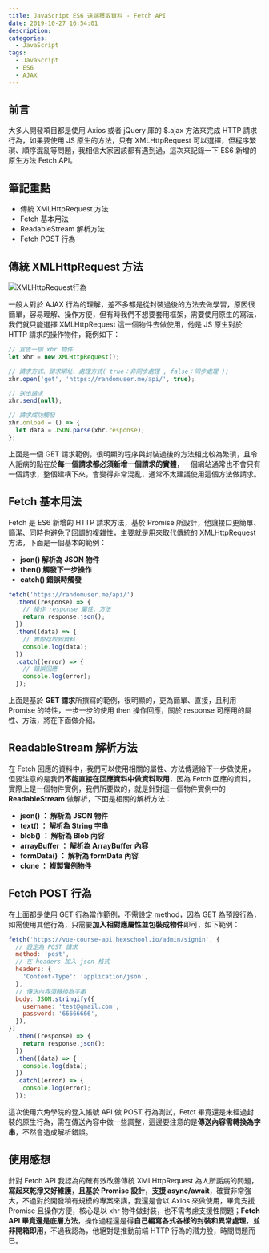 ```yaml
---
title: JavaScript ES6 遠端獲取資料 - Fetch API
date: 2019-10-27 16:54:01
description:
categories:
  - JavaScript
tags:
  - JavaScript
  - ES6
  - AJAX
---
```


## 前言

大多人開發項目都是使用 Axios 或者 jQuery 庫的 \$.ajax 方法來完成 HTTP 請求行為，如果要使用 JS 原生的方法，只有 XMLHttpRequest 可以選擇，但程序繁瑣、順序混亂等問題，我相信大家因該都有遇到過，這次來記錄一下 ES6 新增的原生方法 Fetch API。

<!-- more -->

## 筆記重點

- 傳統 XMLHttpRequest 方法
- Fetch 基本用法
- ReadableStream 解析方法
- Fetch POST 行為

## 傳統 XMLHttpRequest 方法

<img src="https://i.imgur.com/Iz6mnGL.png" alt="XMLHttpRequest行為">

一般人對於 AJAX 行為的理解，差不多都是從封裝過後的方法去做學習，原因很簡單，容易理解、操作方便，但有時我們不想要套用框架，需要使用原生的寫法，我們就只能選擇 XMLHttpRequest 這一個物件去做使用，他是 JS 原生對於 HTTP 請求的操作物件，範例如下：

```js
// 宣告一個 xhr 物件
let xhr = new XMLHttpRequest();

// 請求方式、請求網址、處理方式( true：非同步處理 , false：同步處理 ))
xhr.open('get', 'https://randomuser.me/api/', true);

// 送出請求
xhr.send(null);

// 請求成功觸發
xhr.onload = () => {
  let data = JSON.parse(xhr.response);
};
```

上面是一個 GET 請求範例，很明顯的程序與封裝過後的方法相比較為繁瑣，且令人詬病的點在於**每一個請求都必須新增一個請求的實體**，一個網站通常也不會只有一個請求，整個建構下來，會變得非常混亂，通常不太建議使用這個方法做請求。

## Fetch 基本用法

Fetch 是 ES6 新增的 HTTP 請求方法，基於 Promise 所設計，他讓接口更簡單、簡潔、同時也避免了回調的複雜性，主要就是用來取代傳統的 XMLHttpRequest 方法，下面是一個基本的範例：

- **json() 解析為 JSON 物件**
- **then() 觸發下一步操作**
- **catch() 錯誤時觸發**

```js
fetch('https://randomuser.me/api/')
  .then((response) => {
    // 操作 response 屬性、方法
    return response.json();
  })
  .then((data) => {
    // 實際存取到資料
    console.log(data);
  })
  .catch((error) => {
    // 錯誤回應
    console.log(error);
  });
```

上面是基於 **GET 請求**所撰寫的範例，很明顯的，更為簡單、直接，且利用 Promise 的特性，一步一步的使用 then 操作回應，關於 response 可應用的屬性、方法，將在下面做介紹。

## ReadableStream 解析方法

在 Fetch 回應的資料中，我們可以使用相關的屬性、方法傳遞給下一步做使用，但要注意的是我們**不能直接在回應資料中做資料取用**，因為 Fetch 回應的資料，實際上是一個物件實例，我們所要做的，就是針對這一個物件實例中的 **ReadableStream** 做解析，下面是相關的解析方法：

- **json() ： 解析為 JSON 物件**
- **text() ： 解析為 String 字串**
- **blob() ： 解析為 Blob 內容**
- **arrayBuffer ： 解析為 ArrayBuffer 內容**
- **formData() ： 解析為 formData 內容**
- **clone ： 複製實例物件**

## Fetch POST 行為

在上面都是使用 GET 行為當作範例，不需設定 method，因為 GET 為預設行為，如需使用其他行為，只需要**加入相對應屬性並包裝成物件**即可，如下範例：

```js
fetch('https://vue-course-api.hexschool.io/admin/signin', {
  // 設定為 POST 請求
  method: 'post',
  // 在 headers 加入 json 格式
  headers: {
    'Content-Type': 'application/json',
  },
  // 傳送內容須轉換為字串
  body: JSON.stringify({
    username: 'test@gmail.com',
    password: '66666666',
  }),
})
  .then((response) => {
    return response.json();
  })
  .then((data) => {
    console.log(data);
  })
  .catch((error) => {
    console.log(error);
  });
```

這次使用六角學院的登入帳號 API 做 POST 行為測試，Fetct 畢竟還是未經過封裝的原生行為，需在傳送內容中做一些調整，這邊要注意的是**傳送內容需轉換為字串**，不然會造成解析錯誤。

## 使用感想

針對 Fetch API 我認為的確有效改善傳統 XMLHttpRequest 為人所詬病的問題，**寫起來乾淨又好維護**，**且基於 Promise 設計**，**支援 async/await**，確實非常強大，不過對於開發稍有規模的專案來講，我還是會以 Axios 來做使用，畢竟支援 Promise 且操作方便，核心是以 xhr 物件做封裝，也不需考慮支援性問題；**Fetch API 畢竟還是底層方法**，操作過程還是得**自己編寫各式各樣的封裝和異常處理**，**並非開箱即用**，不過我認為，他絕對是推動前端 HTTP 行為的潛力股，時間問題而已。
